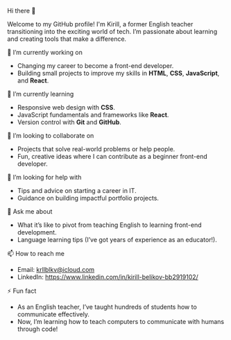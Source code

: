 Hi there 👋  

Welcome to my GitHub profile! I'm Kirill, a former English teacher transitioning into the exciting world of tech. 
I’m passionate about learning and creating tools that make a difference.  

🔭 I’m currently working on  
- Changing my career to become a front-end developer.  
- Building small projects to improve my skills in **HTML**, **CSS**, **JavaScript**, and **React**.  

🌱 I’m currently learning  
- Responsive web design with **CSS**.  
- JavaScript fundamentals and frameworks like **React**.  
- Version control with **Git** and **GitHub**.  

👯 I’m looking to collaborate on  
- Projects that solve real-world problems or help people.  
- Fun, creative ideas where I can contribute as a beginner front-end developer.  

🤔 I’m looking for help with  
- Tips and advice on starting a career in IT.  
- Guidance on building impactful portfolio projects.  

💬 Ask me about  
- What it’s like to pivot from teaching English to learning front-end development.  
- Language learning tips (I’ve got years of experience as an educator!).  

📫 How to reach me  
- Email: krllblkv@icloud.com 
- LinkedIn: https://www.linkedin.com/in/kirill-belikov-bb2919102/

⚡ Fun fact  
- As an English teacher, I’ve taught hundreds of students how to communicate effectively.
- Now, I’m learning how to teach computers to communicate with humans through code!  
